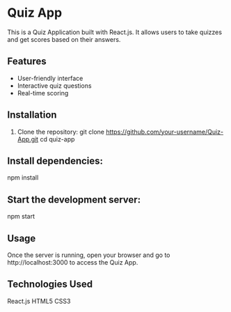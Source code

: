 
# Quiz App

This is a Quiz Application built with React.js. It allows users to take quizzes and get scores based on their answers.

## Features

- User-friendly interface
- Interactive quiz questions
- Real-time scoring

## Installation

1. Clone the repository:
   git clone https://github.com/your-username/Quiz-App.git
   cd quiz-app

## Install dependencies:

npm install

## Start the development server:

npm start

## Usage

Once the server is running, open your browser and go to http://localhost:3000 to access the Quiz App.

## Technologies Used

React.js
HTML5
CSS3